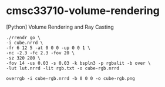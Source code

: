 # cmsc33710-volume-rendering
[Python] Volume Rendering and Ray Casting

```
./rrendr go \
-i cube.nrrd \
-fr 6 12 5 -at 0 0 0 -up 0 0 1 \
-nc -2.3 -fc 2.3 -fov 20 \
-sz 320 280 \
-fov 14 -us 0.03 -s 0.03 -k bspln3 -p rgbalit -b over \
-lut lut.nrrd -lit rgb.txt -o cube-rgb.nrrd

overrgb -i cube-rgb.nrrd -b 0 0 0 -o cube-rgb.png
```
